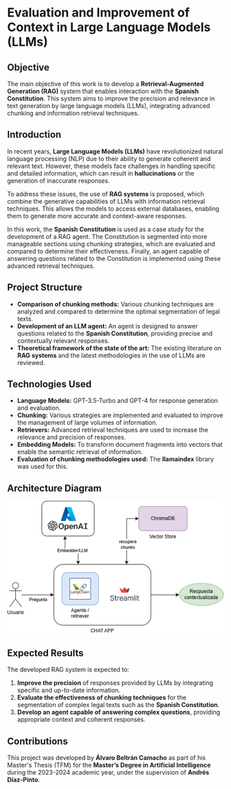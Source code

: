 # Evaluation and Improvement of Context in Large Language Models (LLMs)

## Objective

The main objective of this work is to develop a **Retrieval-Augmented Generation (RAG)** system that enables interaction with the **Spanish Constitution**. This system aims to improve the precision and relevance in text generation by large language models (LLMs), integrating advanced chunking and information retrieval techniques.

## Introduction

In recent years, **Large Language Models (LLMs)** have revolutionized natural language processing (NLP) due to their ability to generate coherent and relevant text. However, these models face challenges in handling specific and detailed information, which can result in **hallucinations** or the generation of inaccurate responses.

To address these issues, the use of **RAG systems** is proposed, which combine the generative capabilities of LLMs with information retrieval techniques. This allows the models to access external databases, enabling them to generate more accurate and context-aware responses.

In this work, the **Spanish Constitution** is used as a case study for the development of a RAG agent. The Constitution is segmented into more manageable sections using chunking strategies, which are evaluated and compared to determine their effectiveness. Finally, an agent capable of answering questions related to the Constitution is implemented using these advanced retrieval techniques.

## Project Structure

- **Comparison of chunking methods:** Various chunking techniques are analyzed and compared to determine the optimal segmentation of legal texts.
- **Development of an LLM agent:** An agent is designed to answer questions related to the **Spanish Constitution**, providing precise and contextually relevant responses.
- **Theoretical framework of the state of the art:** The existing literature on **RAG systems** and the latest methodologies in the use of LLMs are reviewed.

## Technologies Used

- **Language Models:** GPT-3.5-Turbo and GPT-4 for response generation and evaluation.
- **Chunking:** Various strategies are implemented and evaluated to improve the management of large volumes of information.
- **Retrievers:** Advanced retrieval techniques are used to increase the relevance and precision of responses.
- **Embedding Models:** To transform document fragments into vectors that enable the semantic retrieval of information.
- **Evaluation of chunking methodologies used:** The **llamaindex** library was used for this.

## Architecture Diagram

![Architecture Diagram](memoria/figuras/capitulo6/arquitectura.png)

## Expected Results

The developed RAG system is expected to:

1. **Improve the precision** of responses provided by LLMs by integrating specific and up-to-date information.
2. **Evaluate the effectiveness of chunking techniques** for the segmentation of complex legal texts such as the **Spanish Constitution**.
3. **Develop an agent capable of answering complex questions**, providing appropriate context and coherent responses.

## Contributions

This project was developed by **Álvaro Beltrán Camacho** as part of his Master's Thesis (TFM) for the **Master’s Degree in Artificial Intelligence** during the 2023-2024 academic year, under the supervision of **Andrés Díaz-Pinto**.
